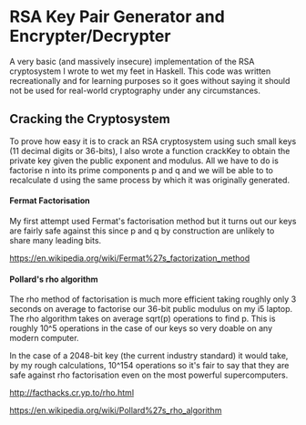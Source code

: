 # RSA Key Pair Generator and Encrypter/Decrypter

A very basic (and massively insecure) implementation of the RSA cryptosystem I wrote to wet my feet in Haskell. This code was written recreationally and for learning purposes so it goes without saying it should not be used for real-world cryptography under any circumstances.

## Cracking the Cryptosystem

To prove how easy it is to crack an RSA cryptosystem using such small keys (11 decimal digits or 36-bits), I also wrote a function crackKey to obtain the private key given the public exponent and modulus. All we have to do is factorise n into its prime components p and q and we will be able to to recalculate d using the same process by which it was originally generated.

#### Fermat Factorisation

My first attempt used Fermat's factorisation method but it turns out our keys are fairly safe against this since p and q by construction are unlikely to share many leading bits.

https://en.wikipedia.org/wiki/Fermat%27s_factorization_method

#### Pollard's rho algorithm

The rho method of factorisation is much more efficient taking roughly only 3 seconds on average to factorise our 36-bit public modulus on my i5 laptop. The rho algorithm takes on average sqrt(p) operations to find p. This is roughly 10^5 operations in the case of our keys so very doable on any modern computer. 

In the case of a 2048-bit key (the current industry standard) it would take, by my rough calculations, 10^154 operations so it's fair to say that they are safe against rho factorisation even on the most powerful supercomputers.

http://facthacks.cr.yp.to/rho.html

https://en.wikipedia.org/wiki/Pollard%27s_rho_algorithm
